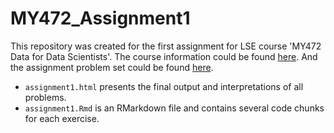 # MY472_Assignment1
This repository was created for the first assignment for LSE course 'MY472 Data for Data Scientists'. The course information could be found [here](https://www.lse.ac.uk/resources/calendar2022-2023/courseGuides/MY/2022_MY472.htm). 
And the assignment problem set could be found [here](https://lse-my472.github.io/assignments/formative.html). 

- `assignment1.html` presents the final output and interpretations of all problems.
- `assignment1.Rmd` is an RMarkdown file and contains several code chunks for each exercise.  
